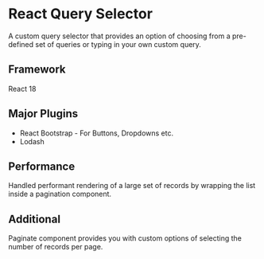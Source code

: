 # React Query Selector
A custom query selector that provides an option of choosing from a pre-defined set of queries or typing in your own custom query.


## Framework
React 18

## Major Plugins
- React Bootstrap - For Buttons, Dropdowns etc.
- Lodash

## Performance
Handled performant rendering of a large set of records by wrapping the list inside a pagination component.

## Additional
Paginate component provides you with custom options of selecting the number of records per page.
